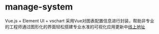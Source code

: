 # manage-system #
Vue.js + Element UI + vschart
采用Vue对图表配置信息进行封装，帮助非专业的工程师通过图形化的界面轻松搭建专业水准的可视化应用更新中[线上地址](http://blog.gdfengshuo.com/example/work/)

